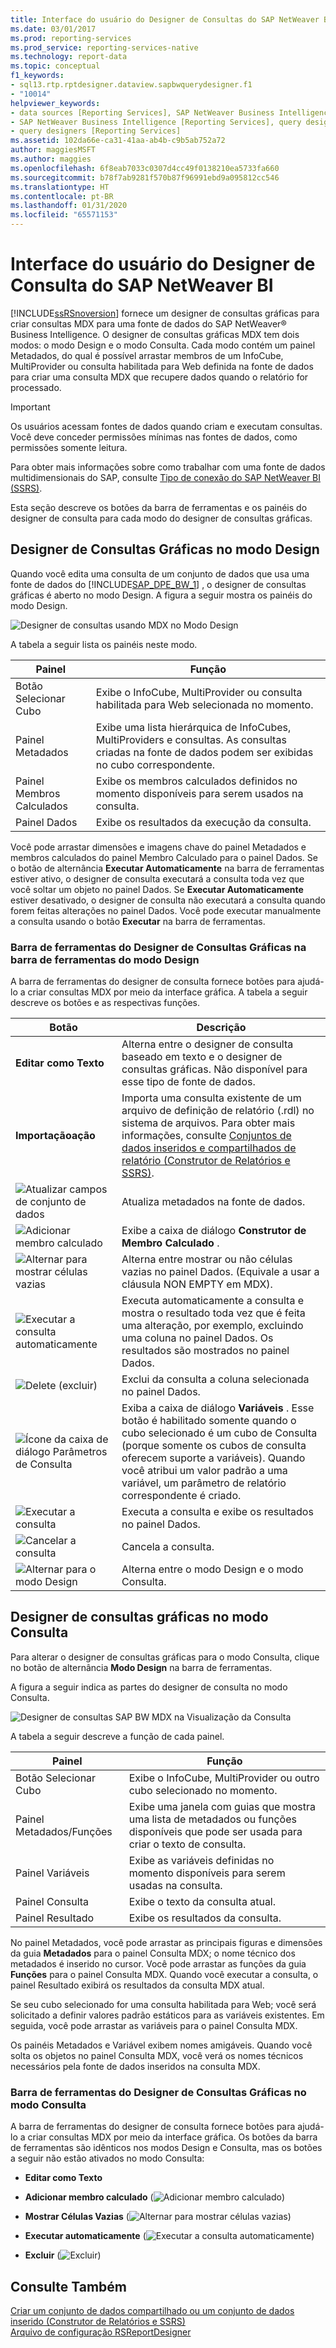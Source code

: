 ```yaml
---
title: Interface do usuário do Designer de Consultas do SAP NetWeaver BI | Microsoft Docs
ms.date: 03/01/2017
ms.prod: reporting-services
ms.prod_service: reporting-services-native
ms.technology: report-data
ms.topic: conceptual
f1_keywords:
- sql13.rtp.rptdesigner.dataview.sapbwquerydesigner.f1
- "10014"
helpviewer_keywords:
- data sources [Reporting Services], SAP NetWeaver Business Intelligence
- SAP NetWeaver Business Intelligence [Reporting Services], query designer
- query designers [Reporting Services]
ms.assetid: 102da66e-ca31-41aa-ab4b-c9b5ab752a72
author: maggiesMSFT
ms.author: maggies
ms.openlocfilehash: 6f8eab7033c0307d4cc49f0138210ea5733fa660
ms.sourcegitcommit: b78f7ab9281f570b87f96991ebd9a095812cc546
ms.translationtype: HT
ms.contentlocale: pt-BR
ms.lasthandoff: 01/31/2020
ms.locfileid: "65571153"
---
```

# <a name="sap-netweaver-bi-query-designer-user-interface"></a>Interface do usuário do Designer de Consulta do SAP NetWeaver BI
  [!INCLUDE[ssRSnoversion](../../includes/ssrsnoversion-md.md)] fornece um designer de consultas gráficas para criar consultas MDX para uma fonte de dados do SAP NetWeaver® Business Intelligence. O designer de consultas gráficas MDX tem dois modos: o modo Design e o modo Consulta. Cada modo contém um painel Metadados, do qual é possível arrastar membros de um InfoCube, MultiProvider ou consulta habilitada para Web definida na fonte de dados para criar uma consulta MDX que recupere dados quando o relatório for processado.  
  
> [!IMPORTANT]  
>  Os usuários acessam fontes de dados quando criam e executam consultas. Você deve conceder permissões mínimas nas fontes de dados, como permissões somente leitura.  
  
 Para obter mais informações sobre como trabalhar com uma fonte de dados multidimensionais do SAP, consulte [Tipo de conexão do SAP NetWeaver BI &#40;SSRS&#41;](../../reporting-services/report-data/sap-netweaver-bi-connection-type-ssrs.md).  
  
 Esta seção descreve os botões da barra de ferramentas e os painéis do designer de consulta para cada modo do designer de consultas gráficas.  
  
## <a name="graphical-query-designer-in-design-mode"></a>Designer de Consultas Gráficas no modo Design  
 Quando você edita uma consulta de um conjunto de dados que usa uma fonte de dados do [!INCLUDE[SAP_DPE_BW_1](../../includes/sap-dpe-bw-1-md.md)] , o designer de consultas gráficas é aberto no modo Design. A figura a seguir mostra os painéis do modo Design.  
  
 ![Designer de consultas usando MDX no Modo Design](../../reporting-services/report-data/media/rsqd-dssapbw-mdx-designmode.gif "Designer de consultas usando MDX no Modo Design")  
  
 A tabela a seguir lista os painéis neste modo.  
  
|Painel|Função|  
|----------|--------------|  
|Botão Selecionar Cubo|Exibe o InfoCube, MultiProvider ou consulta habilitada para Web selecionada no momento.|  
|Painel Metadados|Exibe uma lista hierárquica de InfoCubes, MultiProviders e consultas. As consultas criadas na fonte de dados podem ser exibidas no cubo correspondente.|  
|Painel Membros Calculados|Exibe os membros calculados definidos no momento disponíveis para serem usados na consulta.|  
|Painel Dados|Exibe os resultados da execução da consulta.|  
  
 Você pode arrastar dimensões e imagens chave do painel Metadados e membros calculados do painel Membro Calculado para o painel Dados. Se o botão de alternância **Executar Automaticamente** na barra de ferramentas estiver ativo, o designer de consulta executará a consulta toda vez que você soltar um objeto no painel Dados. Se **Executar Automaticamente** estiver desativado, o designer de consulta não executará a consulta quando forem feitas alterações no painel Dados. Você pode executar manualmente a consulta usando o botão **Executar** na barra de ferramentas.  
  
### <a name="toolbar-for-the-graphical-query-designer-in-design-mode-toolbar"></a>Barra de ferramentas do Designer de Consultas Gráficas na barra de ferramentas do modo Design  
 A barra de ferramentas do designer de consulta fornece botões para ajudá-lo a criar consultas MDX por meio da interface gráfica. A tabela a seguir descreve os botões e as respectivas funções.  
  
|Botão|Descrição|  
|------------|-----------------|  
|**Editar como Texto**|Alterna entre o designer de consulta baseado em texto e o designer de consultas gráficas. Não disponível para esse tipo de fonte de dados.|  
|**Importaçãoação**|Importa uma consulta existente de um arquivo de definição de relatório (.rdl) no sistema de arquivos. Para obter mais informações, consulte [Conjuntos de dados inseridos e compartilhados de relatório &#40;Construtor de Relatórios e SSRS&#41;](../../reporting-services/report-data/report-embedded-datasets-and-shared-datasets-report-builder-and-ssrs.md).|  
|![Atualizar campos de conjunto de dados](../../reporting-services/report-data/media/rsqdicon-refreshfields.gif "Atualizar campos de conjunto de dados")|Atualiza metadados na fonte de dados.|  
|![Adicionar membro calculado](../../reporting-services/report-data/media/rsqdicon-addcalculatedmember.gif "Adicionar Membro Calculado")|Exibe a caixa de diálogo **Construtor de Membro Calculado** .|  
|![Alternar para mostrar células vazias](../../reporting-services/report-data/media/rsqdicon-showemptycells.gif "Alternar para mostrar células vazias")|Alterna entre mostrar ou não células vazias no painel Dados. (Equivale a usar a cláusula NON EMPTY em MDX).|  
|![Executar a consulta automaticamente](../../reporting-services/report-data/media/rsqdicon-autoexecute.gif "Executar a consulta automaticamente")|Executa automaticamente a consulta e mostra o resultado toda vez que é feita uma alteração, por exemplo, excluindo uma coluna no painel Dados. Os resultados são mostrados no painel Dados.|  
|![Delete (excluir)](../../reporting-services/report-data/media/rsqdicon-delete.gif "Excluir")|Exclui da consulta a coluna selecionada no painel Dados.|  
|![Ícone da caixa de diálogo Parâmetros de Consulta](../../reporting-services/report-data/media/iconqueryparameter.gif "Ícone da caixa de diálogo Parâmetros de Consulta")|Exiba a caixa de diálogo **Variáveis** . Esse botão é habilitado somente quando o cubo selecionado é um cubo de Consulta (porque somente os cubos de consulta oferecem suporte a variáveis). Quando você atribui um valor padrão a uma variável, um parâmetro de relatório correspondente é criado.|  
|![Executar a consulta](../../reporting-services/report-data/media/rsqdicon-run.gif "Executar a consulta")|Executa a consulta e exibe os resultados no painel Dados.|  
|![Cancelar a consulta](../../reporting-services/report-data/media/rsqdicon-cancel.gif "Cancelar a consulta")|Cancela a consulta.|  
|![Alternar para o modo Design](../../reporting-services/media/rsqdicon-designmode.gif "Alterna para o modo de design")|Alterna entre o modo Design e o modo Consulta.|  
  
## <a name="graphical-query-designer-in-query-mode"></a>Designer de consultas gráficas no modo Consulta  
 Para alterar o designer de consultas gráficas para o modo Consulta, clique no botão de alternância **Modo Design** na barra de ferramentas.  
  
 A figura a seguir indica as partes do designer de consulta no modo Consulta.  
  
 ![Designer de consultas SAP BW MDX na Visualização da Consulta](../../reporting-services/report-data/media/rsqd-dssapbw-mdx-querymode.gif "Designer de consultas SAP BW MDX na Visualização da Consulta")  
  
 A tabela a seguir descreve a função de cada painel.  
  
|Painel|Função|  
|----------|--------------|  
|Botão Selecionar Cubo|Exibe o InfoCube, MultiProvider ou outro cubo selecionado no momento.|  
|Painel Metadados/Funções|Exibe uma janela com guias que mostra uma lista de metadados ou funções disponíveis que pode ser usada para criar o texto de consulta.|  
|Painel Variáveis|Exibe as variáveis definidas no momento disponíveis para serem usadas na consulta.|  
|Painel Consulta|Exibe o texto da consulta atual.|  
|Painel Resultado|Exibe os resultados da consulta.|  
  
 No painel Metadados, você pode arrastar as principais figuras e dimensões da guia **Metadados** para o painel Consulta MDX; o nome técnico dos metadados é inserido no cursor. Você pode arrastar as funções da guia **Funções** para o painel Consulta MDX. Quando você executar a consulta, o painel Resultado exibirá os resultados da consulta MDX atual.  
  
 Se seu cubo selecionado for uma consulta habilitada para Web; você será solicitado a definir valores padrão estáticos para as variáveis existentes. Em seguida, você pode arrastar as variáveis para o painel Consulta MDX.  
  
 Os painéis Metadados e Variável exibem nomes amigáveis. Quando você solta os objetos no painel Consulta MDX, você verá os nomes técnicos necessários pela fonte de dados inseridos na consulta MDX.  
  
### <a name="toolbar-for-the-graphical-query-designer-in-query-mode"></a>Barra de ferramentas do Designer de Consultas Gráficas no modo Consulta  
 A barra de ferramentas do designer de consulta fornece botões para ajudá-lo a criar consultas MDX por meio da interface gráfica. Os botões da barra de ferramentas são idênticos nos modos Design e Consulta, mas os botões a seguir não estão ativados no modo Consulta:  
  
-   **Editar como Texto**  
  
-   **Adicionar membro calculado** (![Adicionar membro calculado](../../reporting-services/report-data/media/rsqdicon-addcalculatedmember.gif "Adicionar Membro Calculado"))  
  
-   **Mostrar Células Vazias** (![Alternar para mostrar células vazias](../../reporting-services/report-data/media/rsqdicon-showemptycells.gif "Alternar para mostrar células vazias"))  
  
-   **Executar automaticamente** (![Executar a consulta automaticamente](../../reporting-services/report-data/media/rsqdicon-autoexecute.gif "Executar a consulta automaticamente"))  
  
-   **Excluir** (![Excluir](../../reporting-services/report-data/media/rsqdicon-delete.gif "Excluir"))  
  
## <a name="see-also"></a>Consulte Também  
 [Criar um conjunto de dados compartilhado ou um conjunto de dados inserido &#40;Construtor de Relatórios e SSRS&#41;](../../reporting-services/report-data/create-a-shared-dataset-or-embedded-dataset-report-builder-and-ssrs.md)   
 [Arquivo de configuração RSReportDesigner](../../reporting-services/report-server/rsreportdesigner-configuration-file.md)  
  
  
